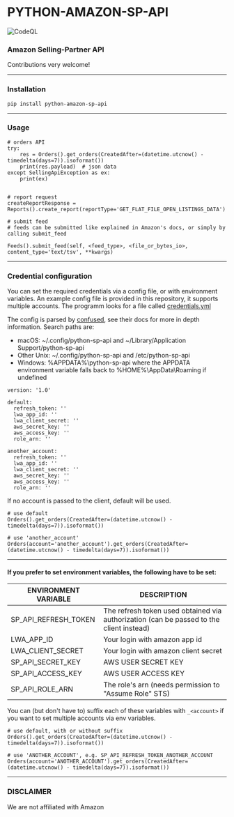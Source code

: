 # PYTHON-AMAZON-SP-API


![CodeQL](https://github.com/saleweaver/python-amazon-sp-api/workflows/CodeQL/badge.svg)

### Amazon Selling-Partner API

Contributions very welcome!

---

### Installation

```
pip install python-amazon-sp-api
```

---
### Usage

```
# orders API
try:
    res = Orders().get_orders(CreatedAfter=(datetime.utcnow() - timedelta(days=7)).isoformat())
    print(res.payload)  # json data
except SellingApiException as ex:
    print(ex)


# report request     
createReportResponse = Reports().create_report(reportType='GET_FLAT_FILE_OPEN_LISTINGS_DATA')

# submit feed
# feeds can be submitted like explained in Amazon's docs, or simply by calling submit_feed

Feeds().submit_feed(self, <feed_type>, <file_or_bytes_io>, content_type='text/tsv', **kwargs)
```
---

### Credential configuration

You can set the required credentials via a config file, or with environment variables.
An example config file is provided in this repository, it supports multiple accounts.
The programm looks for a file called [credentials.yml](https://github.com/saleweaver/python-amazon-sp-api/blob/master/credentials.yml)

The config is parsed by [confused](https://confuse.readthedocs.io/en/latest/usage.html#search-paths), see their docs for more in depth information. 
Search paths are:

- macOS: ~/.config/python-sp-api and ~/Library/Application Support/python-sp-api
- Other Unix: ~/.config/python-sp-api and /etc/python-sp-api
- Windows: %APPDATA%\python-sp-api where the APPDATA environment variable falls back to %HOME%\AppData\Roaming if undefined

```
version: '1.0'

default:
  refresh_token: ''
  lwa_app_id: ''
  lwa_client_secret: ''
  aws_secret_key: ''
  aws_access_key: ''
  role_arn: ''

another_account:
  refresh_token: ''
  lwa_app_id: ''
  lwa_client_secret: ''
  aws_secret_key: ''
  aws_access_key: ''
  role_arn: ''

```

If no account is passed to the client, default will be used.

```
# use default
Orders().get_orders(CreatedAfter=(datetime.utcnow() - timedelta(days=7)).isoformat())
```
```
# use 'another_account'
Orders(account='another_account').get_orders(CreatedAfter=(datetime.utcnow() - timedelta(days=7)).isoformat())
```

----

#### If you prefer to set environment variables, the following have to be set:

| ENVIRONMENT VARIABLE  | DESCRIPTION | 
|---|---|
| SP_API_REFRESH_TOKEN  | The refresh token used obtained via authorization (can be passed to the client instead)  |
| LWA_APP_ID | Your login with amazon app id |
| LWA_CLIENT_SECRET | Your login with amazon client secret |
| SP_API_SECRET_KEY | AWS USER SECRET KEY |
| SP_API_ACCESS_KEY | AWS USER ACCESS KEY |
| SP_API_ROLE_ARN | The role's arn (needs permission to "Assume Role" STS) |

You can (but don't have to) suffix each of these variables with `_<account>` if you want to set multiple accounts via env variables.  

```
# use default, with or without suffix
Orders().get_orders(CreatedAfter=(datetime.utcnow() - timedelta(days=7)).isoformat())
```
```
# use 'ANOTHER_ACCOUNT', e.g. SP_API_REFRESH_TOKEN_ANOTHER_ACCOUNT
Orders(account='ANOTHER_ACCOUNT').get_orders(CreatedAfter=(datetime.utcnow() - timedelta(days=7)).isoformat())
```


---
### DISCLAIMER

We are not affiliated with Amazon

